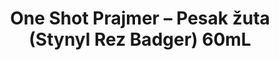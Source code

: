 ---
layout: product
title: "One Shot Prajmer – Pesak žuta (Stynyl Rez Badger) 60mL"
price: "800" 
desc: "Prajmer"
img_path: "/assets/img/A.MIG-2027.webp"
brand: "AMMO"
available: false
special_offer: false
new: false
soon: false
cat: "020000"
subcat: "020100"
subsubcat: "020103"
sifra: "A.MIG-2027"
popular: false
---